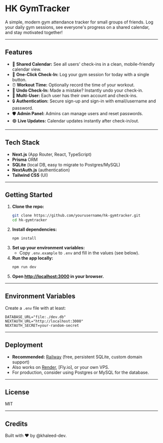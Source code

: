 # HK GymTracker

A simple, modern gym attendance tracker for small groups of friends. Log your daily gym sessions, see everyone's progress on a shared calendar, and stay motivated together!

---

## Features
- 📅 **Shared Calendar:** See all users' check-ins in a clean, mobile-friendly calendar view.
- 💪 **One-Click Check-In:** Log your gym session for today with a single button.
- ⏰ **Workout Time:** Optionally record the time of your workout.
- 🔄 **Undo Check-In:** Made a mistake? Instantly undo your check-in.
- 👥 **Multi-User:** Each user has their own account and check-ins.
- 🔒 **Authentication:** Secure sign-up and sign-in with email/username and password.
- 🛡️ **Admin Panel:** Admins can manage users and reset passwords.
- 🟢 **Live Updates:** Calendar updates instantly after check-in/out.

---

## Tech Stack
- **Next.js** (App Router, React, TypeScript)
- **Prisma** ORM
- **SQLite** (local DB, easy to migrate to Postgres/MySQL)
- **NextAuth.js** (authentication)
- **Tailwind CSS** (UI)

---

## Getting Started

1. **Clone the repo:**
   ```bash
   git clone https://github.com/yourusername/hk-gymtracker.git
   cd hk-gymtracker
   ```
2. **Install dependencies:**
   ```bash
   npm install
   ```
3. **Set up your environment variables:**
   - Copy `.env.example` to `.env` and fill in the values (see below).
4. **Run the app locally:**
   ```bash
   npm run dev
   ```
5. **Open [http://localhost:3000](http://localhost:3000) in your browser.**

---

## Environment Variables
Create a `.env` file with at least:
```
DATABASE_URL="file:./dev.db"
NEXTAUTH_URL="http://localhost:3000"
NEXTAUTH_SECRET=your-random-secret
```

---

## Deployment
- **Recommended:** [Railway](https://railway.app) (free, persistent SQLite, custom domain support)
- Also works on [Render](https://render.com), [Fly.io], or your own VPS.
- For production, consider using Postgres or MySQL for the database.

---

## License
MIT

---

## Credits
Built with ❤️ by @khaleed-dev.